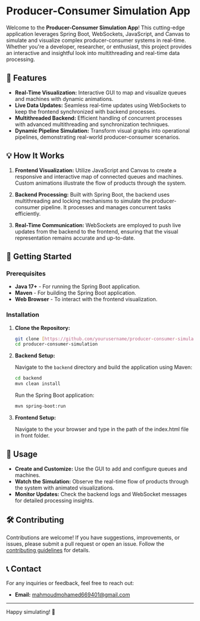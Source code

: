 # Producer-Consumer Simulation App

Welcome to the **Producer-Consumer Simulation App**! This cutting-edge application leverages Spring Boot, WebSockets, JavaScript, and Canvas to simulate and visualize complex producer-consumer systems in real-time. Whether you're a developer, researcher, or enthusiast, this project provides an interactive and insightful look into multithreading and real-time data processing.

## 🚀 Features

- **Real-Time Visualization:** Interactive GUI to map and visualize queues and machines with dynamic animations.
- **Live Data Updates:** Seamless real-time updates using WebSockets to keep the frontend synchronized with backend processes.
- **Multithreaded Backend:** Efficient handling of concurrent processes with advanced multithreading and synchronization techniques.
- **Dynamic Pipeline Simulation:** Transform visual graphs into operational pipelines, demonstrating real-world producer-consumer scenarios.

## 💡 How It Works

1. **Frontend Visualization:** Utilize JavaScript and Canvas to create a responsive and interactive map of connected queues and machines. Custom animations illustrate the flow of products through the system.

2. **Backend Processing:** Built with Spring Boot, the backend uses multithreading and locking mechanisms to simulate the producer-consumer pipeline. It processes and manages concurrent tasks efficiently.

3. **Real-Time Communication:** WebSockets are employed to push live updates from the backend to the frontend, ensuring that the visual representation remains accurate and up-to-date.

## 📂 Getting Started

### Prerequisites

- **Java 17+** - For running the Spring Boot application.
- **Maven** - For building the Spring Boot application.
- **Web Browser** - To interact with the frontend visualization.

### Installation

1. **Clone the Repository:**

    ```bash
    git clone [https://github.com/yourusername/producer-consumer-simulation.git](https://github.com/Mahmoud-Moh/ProducerConsumer)
    cd producer-consumer-simulation
    ```

2. **Backend Setup:**

    Navigate to the `backend` directory and build the application using Maven:

    ```bash
    cd backend
    mvn clean install
    ```

    Run the Spring Boot application:

    ```bash
    mvn spring-boot:run
    ```

3. **Frontend Setup:**

    Navigate to the your browser and type in the path of the index.html file in front folder.

## 📄 Usage

- **Create and Customize:** Use the GUI to add and configure queues and machines.
- **Watch the Simulation:** Observe the real-time flow of products through the system with animated visualizations.
- **Monitor Updates:** Check the backend logs and WebSocket messages for detailed processing insights.

## 🛠️ Contributing

Contributions are welcome! If you have suggestions, improvements, or issues, please submit a pull request or open an issue. Follow the [contributing guidelines](CONTRIBUTING.md) for details.

## 📞 Contact

For any inquiries or feedback, feel free to reach out:

- **Email:** mahmoudmohamed669401@gmail.com
---

Happy simulating! 🚀
